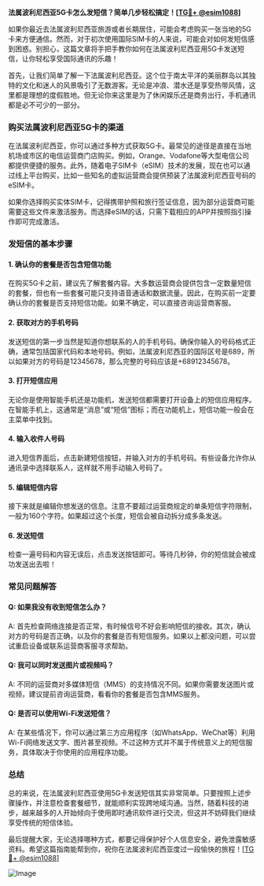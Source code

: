**法属波利尼西亚5G卡怎么发短信？简单几步轻松搞定！[[TG💪+ @esim1088](https://t.me/s/esim1088)]**

如果你最近去法属波利尼西亚旅游或者长期居住，可能会考虑购买一张当地的5G卡来方便通信。然而，对于初次使用国际SIM卡的人来说，可能会对如何发短信感到困惑。别担心，这篇文章将手把手教你如何在法属波利尼西亚用5G卡发送短信，让你轻松享受国际通讯的乐趣！

首先，让我们简单了解一下法属波利尼西亚。这个位于南太平洋的美丽群岛以其独特的文化和迷人的风景吸引了无数游客。无论是冲浪、潜水还是享受热带风情，这里都是理想的度假胜地。但无论你来这里是为了休闲娱乐还是商务出行，手机通讯都是必不可少的一部分。

### **购买法属波利尼西亚5G卡的渠道**

在法属波利尼西亚，你可以通过多种方式获取5G卡。最常见的途径是直接在当地机场或市区的电信运营商门店购买。例如，Orange、Vodafone等大型电信公司都提供便捷的服务。此外，随着电子SIM卡（eSIM）技术的发展，现在也可以通过线上平台购买，比如一些知名的虚拟运营商会提供预装了法属波利尼西亚号码的eSIM卡。

如果你选择购买实体SIM卡，记得携带护照和旅行签证信息，因为部分运营商可能需要这些文件来激活服务。而选择eSIM的话，只需下载相应的APP并按照指引操作即可完成激活。

### **发短信的基本步骤**

#### **1. 确认你的套餐是否包含短信功能**

在购买5G卡之前，建议先了解套餐内容。大多数运营商会提供包含一定数量短信的套餐，但也有一些套餐可能只支持语音通话和数据流量。因此，在购买前一定要确认你的套餐是否支持短信功能。如果不确定，可以直接咨询运营商客服。

#### **2. 获取对方的手机号码**

发送短信的第一步当然是知道你想联系的人的手机号码。确保你输入的号码格式正确，通常包括国家代码和本地号码。例如，法属波利尼西亚的国际区号是689，所以如果对方的号码是12345678，那么完整的号码应该是+68912345678。

#### **3. 打开短信应用**

无论你是使用智能手机还是功能机，发送短信都需要打开设备上的短信应用程序。在智能手机上，这通常是“消息”或“短信”图标；而在功能机上，短信功能一般会在主菜单中找到。

#### **4. 输入收件人号码**

进入短信界面后，点击新建短信按钮，并输入对方的手机号码。有些设备允许你从通讯录中选择联系人，这样就不用手动输入号码了。

#### **5. 编辑短信内容**

接下来就是编辑你想发送的信息。注意不要超过运营商规定的单条短信字符限制，一般为160个字符。如果超过这个长度，短信会被自动拆分成多条发送。

#### **6. 发送短信**

检查一遍号码和内容无误后，点击发送按钮即可。等待几秒钟，你的短信就会被成功发送出去啦！

### **常见问题解答**

#### **Q: 如果我没有收到短信怎么办？**
A: 首先检查网络连接是否正常，有时候信号不好会影响短信的接收。其次，确认对方的号码是否正确，以及你的套餐是否有短信服务。如果以上都没问题，可以尝试重启设备或联系运营商客服寻求帮助。

#### **Q: 我可以同时发送图片或视频吗？**
A: 不同的运营商对多媒体短信（MMS）的支持情况不同。如果你需要发送图片或视频，建议提前咨询运营商，看看你的套餐是否包含MMS服务。

#### **Q: 是否可以使用Wi-Fi发送短信？**
A: 在某些情况下，你可以通过第三方应用程序（如WhatsApp、WeChat等）利用Wi-Fi网络发送文字、图片甚至视频。不过这种方式并不属于传统意义上的短信服务，具体取决于你使用的应用程序功能。

### **总结**

总的来说，在法属波利尼西亚使用5G卡发送短信其实非常简单。只要按照上述步骤操作，并注意检查套餐细节，就能顺利实现跨地域沟通。当然，随着科技的进步，越来越多的人开始倾向于使用即时通讯软件进行交流，但这并不妨碍我们继续享受传统的短信体验。

最后提醒大家，无论选择哪种方式，都要记得保护好个人信息安全，避免泄露敏感资料。希望这篇指南能帮到你，祝你在法属波利尼西亚度过一段愉快的旅程！[[TG💪+ @esim1088](https://t.me/s/esim1088)] 

![Image](https://i.postimg.cc/4NQfJmqS/Snipaste-2025-05-13-00-14-12.png)